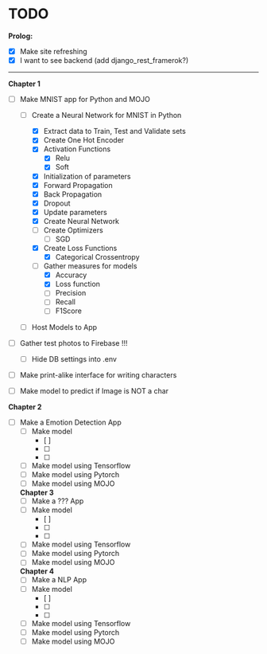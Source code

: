 # TODO

<b>Prolog:</b>

- [x] Make site refreshing
- [x] I want to see backend (add django_rest_framerok?)

---

<b>Chapter 1</b>

- [ ] Make MNIST app for Python and MOJO

  - [ ] Create a Neural Network for MNIST in Python

    - [X] Extract data to Train, Test and Validate sets
    - [X] Create One Hot Encoder
    - [X] Activation Functions 
      - [X] Relu
      - [X] Soft
    - [X] Initialization of parameters
    - [X] Forward Propagation
    - [X] Back Propagation
    - [X] Dropout
    - [X] Update parameters
    - [X] Create Neural Network
    - [ ] Create Optimizers
      - [ ] SGD
    - [X] Create Loss Functions
      - [X] Categorical Crossentropy

    - [ ] Gather measures for models
      - [X] Accuracy
      - [X] Loss function
      - [ ] Precision
      - [ ] Recall
      - [ ] F1Score 
  - [ ] Host Models to App

- [ ] Gather test photos to Firebase !!!
  - [ ] Hide DB settings into .env
- [ ] Make print-alike interface for writing characters
- [ ] Make model to predict if Image is NOT a char

<b>Chapter 2</b>
- [ ] Make a Emotion Detection App 
  - [ ] Make model
    - [ ]
    - [ ]
    - [ ] 
  - [ ] Make model using Tensorflow
  - [ ] Make model using Pytorch
  - [ ] Make model using MOJO

  <b>Chapter 3</b>
  - [ ] Make a ??? App 
  - [ ] Make model
    - [ ]
    - [ ]
    - [ ] 
  - [ ] Make model using Tensorflow
  - [ ] Make model using Pytorch
  - [ ] Make model using MOJO

   <b>Chapter 4</b>
  - [ ] Make a NLP App 
  - [ ] Make model
    - [ ]
    - [ ]
    - [ ] 
  - [ ] Make model using Tensorflow
  - [ ] Make model using Pytorch
  - [ ] Make model using MOJO
